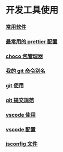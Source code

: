 # 开发工具使用

### [常用软件](./win-software-list.md)

### [最常用的 prettier 配置](./最常用的prettier配置.md)

### [choco 包管理器](./choco包管理器.md)

### [我的 git 命令别名](./我的git命令别名.md)

### [git 使用](./git.md)

### [git 提交规范](./git提交规范.md)

### [vscode 使用](./vscode.md)

### [vscode 配置](./vscode配置.md)

### [jsconfig 文件](./jsconfig文件.md)

<!--

### [eslint 使用](./eslint.md)

### [xshell 使用.md](./xshell使用.md)

-->
